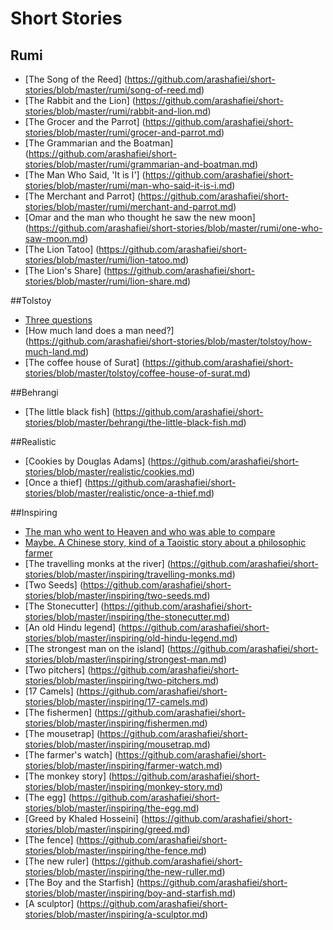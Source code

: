 # Short Stories

## Rumi

* [The Song of the Reed] (https://github.com/arashafiei/short-stories/blob/master/rumi/song-of-reed.md)
* [The Rabbit and the Lion] (https://github.com/arashafiei/short-stories/blob/master/rumi/rabbit-and-lion.md)
* [The Grocer and the Parrot] (https://github.com/arashafiei/short-stories/blob/master/rumi/grocer-and-parrot.md)
* [The Grammarian and the Boatman] (https://github.com/arashafiei/short-stories/blob/master/rumi/grammarian-and-boatman.md)
* [The Man Who Said, 'It is I'] (https://github.com/arashafiei/short-stories/blob/master/rumi/man-who-said-it-is-i.md)
* [The Merchant and Parrot] (https://github.com/arashafiei/short-stories/blob/master/rumi/merchant-and-parrot.md)
* [Omar and the man who thought he saw the new moon] (https://github.com/arashafiei/short-stories/blob/master/rumi/one-who-saw-moon.md)
* [The Lion Tatoo] (https://github.com/arashafiei/short-stories/blob/master/rumi/lion-tatoo.md)
* [The Lion's Share] (https://github.com/arashafiei/short-stories/blob/master/rumi/lion-share.md)

##Tolstoy

* [Three questions](https://github.com/arashafiei/short-stories/blob/master/tolstoy/three-questions.md)
* [How much land does a man need?] (https://github.com/arashafiei/short-stories/blob/master/tolstoy/how-much-land.md)
* [The coffee house of Surat] (https://github.com/arashafiei/short-stories/blob/master/tolstoy/coffee-house-of-surat.md)

##Behrangi

* [The little black fish] (https://github.com/arashafiei/short-stories/blob/master/behrangi/the-little-black-fish.md)

##Realistic

* [Cookies by Douglas Adams] (https://github.com/arashafiei/short-stories/blob/master/realistic/cookies.md)
* [Once a thief] (https://github.com/arashafiei/short-stories/blob/master/realistic/once-a-thief.md)

##Inspiring

* [The man who went to Heaven and who was able to compare](https://github.com/arashafiei/short-stories/blob/master/inspiring/the-man-who-went-to-heaven.md)
* [Maybe. A Chinese story, kind of a Taoistic story about a philosophic farmer](https://github.com/arashafiei/short-stories/blob/master/inspiring/maybe.md)
* [The travelling monks at the river] (https://github.com/arashafiei/short-stories/blob/master/inspiring/travelling-monks.md)
* [Two Seeds] (https://github.com/arashafiei/short-stories/blob/master/inspiring/two-seeds.md)
* [The Stonecutter] (https://github.com/arashafiei/short-stories/blob/master/inspiring/the-stonecutter.md)
* [An old Hindu legend] (https://github.com/arashafiei/short-stories/blob/master/inspiring/old-hindu-legend.md)
* [The strongest man on the island] (https://github.com/arashafiei/short-stories/blob/master/inspiring/strongest-man.md)
* [Two pitchers] (https://github.com/arashafiei/short-stories/blob/master/inspiring/two-pitchers.md)
* [17 Camels] (https://github.com/arashafiei/short-stories/blob/master/inspiring/17-camels.md)
* [The fishermen] (https://github.com/arashafiei/short-stories/blob/master/inspiring/fishermen.md)
* [The mousetrap] (https://github.com/arashafiei/short-stories/blob/master/inspiring/mousetrap.md)
* [The farmer's watch] (https://github.com/arashafiei/short-stories/blob/master/inspiring/farmer-watch.md)
* [The monkey story] (https://github.com/arashafiei/short-stories/blob/master/inspiring/monkey-story.md)
* [The egg] (https://github.com/arashafiei/short-stories/blob/master/inspiring/the-egg.md)
* [Greed by Khaled Hosseini] (https://github.com/arashafiei/short-stories/blob/master/inspiring/greed.md)
* [The fence] (https://github.com/arashafiei/short-stories/blob/master/inspiring/the-fence.md)
* [The new ruler] (https://github.com/arashafiei/short-stories/blob/master/inspiring/the-new-ruller.md)
* [The Boy and the Starfish] (https://github.com/arashafiei/short-stories/blob/master/inspiring/boy-and-starfish.md)
* [A sculptor] (https://github.com/arashafiei/short-stories/blob/master/inspiring/a-sculptor.md)
